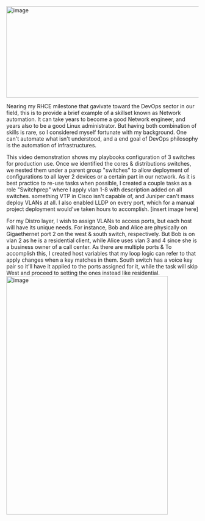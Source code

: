 <img width="973" height="239" alt="image" src="https://github.com/user-attachments/assets/2fb60abc-33c6-4efe-b9d4-301f0ce0067a" />

Nearing my RHCE milestone that gavivate toward the DevOps sector in our field, this is to provide a brief example of a skillset known as Network automation. It can take years to become a good Network engineer, and years also to be a good Linux administrator. But having both combination of skills is rare, so I considered myself fortunate with my background. One can't automate what isn't understood, and a end goal of DevOps philosophy is the automation of infrastructures.

This video demonstration shows my playbooks configuration of 3 switches for production use. Once we identified the cores & distributions switches, we nested them under a parent group "switches" to allow deployment of configurations to all layer 2 devices or a certain part in our network. As it is best practice to re-use tasks when possible, I created a couple tasks as a role "Switchprep" where I apply vlan 1-8 with description added on all switches. something VTP in Cisco isn't capable of, and Juniper can't mass deploy VLANs at all. I also enabled LLDP on every port, which for a manual project deployment would've taken hours to accomplish. 
[insert image here]

For my Distro layer, I wish to assign VLANs to access ports, but each host will have its unique needs. For instance, Bob and Alice are physically on Gigaethernet port 2 on the west & south switch, respectively. But Bob is on vlan 2 as he is a residential client, while Alice uses vlan 3 and 4 since she is a business owner of a call center. As there are multiple ports & To accomplish this, I created host variables that my loop logic can refer to that apply changes when a key matches in them. South switch has a voice key pair so it'll have it applied to the ports assigned for it, while the task will skip West and proceed to setting the ones instead like residential.<img width="423" height="624" alt="image" src="https://github.com/user-attachments/assets/fddf28a4-dd27-4e96-a4fc-5127b39a085c" />

